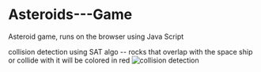 # Asteroids---Game
Asteroid game, runs on the browser using Java Script 


collision detection using SAT algo -- rocks that overlap with the space ship or collide with it will be colored in red
![collision detection](https://github.com/Ahmed-Araby/Asteroids-Game/blob/master/docs/collision.png)
